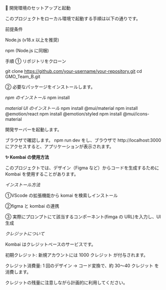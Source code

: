 🚀 開発環境のセットアップと起動

このプロジェクトをローカル環境で起動する手順は以下の通りです。

前提条件

Node.js (v18.x 以上を推奨)

npm (Node.js に同梱)

手順
① リポジトリをクローン

git clone https://github.com/your-username/your-repository.git
cd GMO_Team_B.git

② 必要なパッケージをインストールします。

_npm のインストール_
npm install

_material UI のインストール_
npm install @mui/material
npm install @emotion/react
npm install @emotion/styled
npm install @mui/icons-material

開発サーバーを起動します。

ブラウザで確認します。
npm run dev をし、ブラウザで http://localhost:3000 にアクセスすると、アプリケーションが表示されます。

**✨ Kombai の使用方法**

このプロジェクトでは、デザイン（Figma など）からコードを生成するために Kombai を使用することがあります。

_インストール方法_

①VScode の拡張機能から komai を検索しインストール

②figma と kombai の連携

③ 実際にプロンプトにて該当するコンポーネント(fimga の URL)を入力し、UI 生成

_クレジットについて_

Kombai はクレジットベースのサービスです。

初期クレジット: 新規アカウントには 1000 クレジット が付与されます。

クレジット消費量: 1 回のデザイン → コード変換で、約 30〜40 クレジット を消費します。

クレジットの残量に注意しながら計画的に利用してください。
